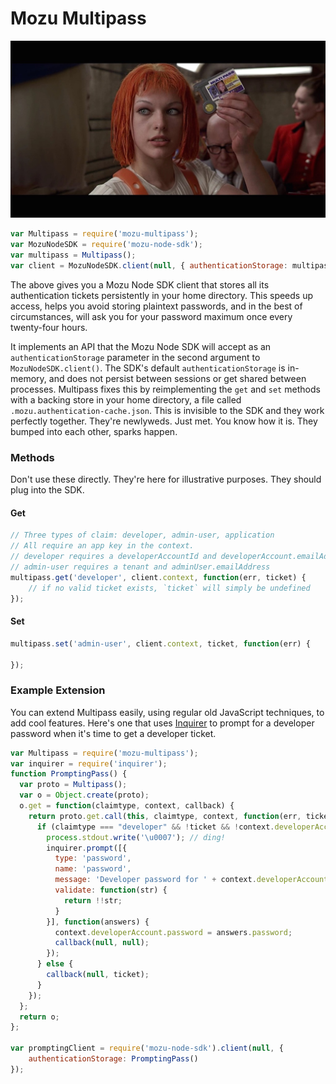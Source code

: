 # Mozu Multipass

![](multipass.jpg)

```js
var Multipass = require('mozu-multipass');
var MozuNodeSDK = require('mozu-node-sdk');
var multipass = Multipass();
var client = MozuNodeSDK.client(null, { authenticationStorage: multipass })
```

The above gives you a Mozu Node SDK client that stores all its authentication tickets persistently in your home directory. This speeds up access, helps you avoid storing plaintext passwords, and in the best of circumstances, will ask you for your password maximum once every twenty-four hours.

It implements an API that the Mozu Node SDK will accept as an `authenticationStorage` parameter in the second argument to `MozuNodeSDK.client()`. The SDK's default `authenticationStorage` is in-memory, and does not persist between sessions or get shared between processes. Multipass fixes this by reimplementing the `get` and `set` methods with a backing store in your home directory, a file called `.mozu.authentication-cache.json`. This is invisible to the SDK and they work perfectly together. They're newlyweds. Just met. You know how it is. They bumped into each other, sparks happen.


### Methods
Don't use these directly. They're here for illustrative purposes. They should plug into the SDK.

#### Get
```js
// Three types of claim: developer, admin-user, application
// All require an app key in the context.
// developer requires a developerAccountId and developerAccount.emailAddress.
// admin-user requires a tenant and adminUser.emailAddress
multipass.get('developer', client.context, function(err, ticket) {
    // if no valid ticket exists, `ticket` will simply be undefined
});
```

#### Set
```js
multipass.set('admin-user', client.context, ticket, function(err) {

});
```

### Example Extension

You can extend Multipass easily, using regular old JavaScript techniques, to add cool features. Here's one that uses [Inquirer](https://github.com/SBoudrias/inquirer) to prompt for a developer password when it's time to get a developer ticket.

```js
var Multipass = require('mozu-multipass');
var inquirer = require('inquirer');
function PromptingPass() {
  var proto = Multipass();
  var o = Object.create(proto);
  o.get = function(claimtype, context, callback) {
    return proto.get.call(this, claimtype, context, function(err, ticket) {
      if (claimtype === "developer" && !ticket && !context.developerAccount.password) {
        process.stdout.write('\u0007'); // ding!
        inquirer.prompt([{
          type: 'password',
          name: 'password',
          message: 'Developer password for ' + context.developerAccount.emailAddress + ':',
          validate: function(str) {
            return !!str;
          }
        }], function(answers) {
          context.developerAccount.password = answers.password;
          callback(null, null);
        });
      } else {
        callback(null, ticket);
      }
    });
  };
  return o;
};

var promptingClient = require('mozu-node-sdk').client(null, {
    authenticationStorage: PromptingPass()
});
```